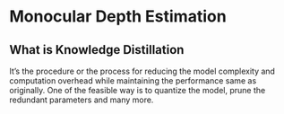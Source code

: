 # Monocular Depth Estimation

## What is Knowledge Distillation 

It’s the procedure or the process for reducing the model complexity and computation overhead while maintaining the performance same as originally. One of the feasible way is to quantize the model, prune the redundant parameters and many more.

